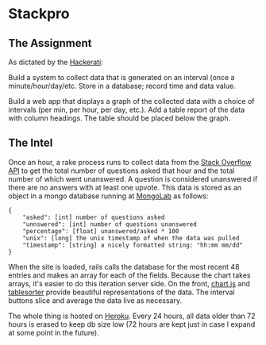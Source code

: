 # Stackpro

## The Assignment
As dictated by the [Hackerati](http://www.thehackerati.com):

Build a system to collect data that is generated on an interval (once a minute/hour/day/etc. Store in a database; record time and data value. 

Build a web app that displays a graph of the collected data with a choice of intervals (per min, per hour, per day, etc.). Add a table report of the data with column headings. The table should be placed below the graph. 

## The Intel
Once an hour, a rake process runs to collect data from the [Stack Overflow API](https://api.stackexchange.com/docs/questions) to get the total number of questions asked that hour and the total number of which went unanswered. A question is considered unanswered if there are no answers with at least one upvote. This data is stored as an object in a mongo database running at [MongoLab](https://mongolab.com/welcome/) as follows:

    {
        "asked": [int] number of questions asked
        "unnswered": [int] number of questions unanswered
        "percentage": [float] unanswered/asked * 100
        "unix": [long] the unix timestamp of when the data was pulled
        "timestamp": [string] a nicely formatted string: "hh:mm mm/dd"
    }

When the site is loaded, rails calls the database for the most recent 48 entries and makes an array for each of the fields. Because the chart takes arrays, it's easier to do this iteration server side. On the front, [chart.js](http://www.chartjs.org) and [tablesorter](http://tablesorter.com/docs/) provide beautiful representations of the data. The interval buttons slice and average the data live as necessary. 

The whole thing is hosted on [Heroku](http://www.heroku.com). Every 24 hours, all data older than 72 hours is erased to keep db size low (72 hours are kept just in case I expand at some point in the future).
